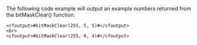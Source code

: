 The following code example will output an example numbers returned from the bitMaskClear() function.

```lucee
<cfoutput>#bitMaskClear(255, 5, 5)#</cfoutput>
<br>
<cfoutput>#bitMaskClear(255, 0, 4)#</cfoutput>
```